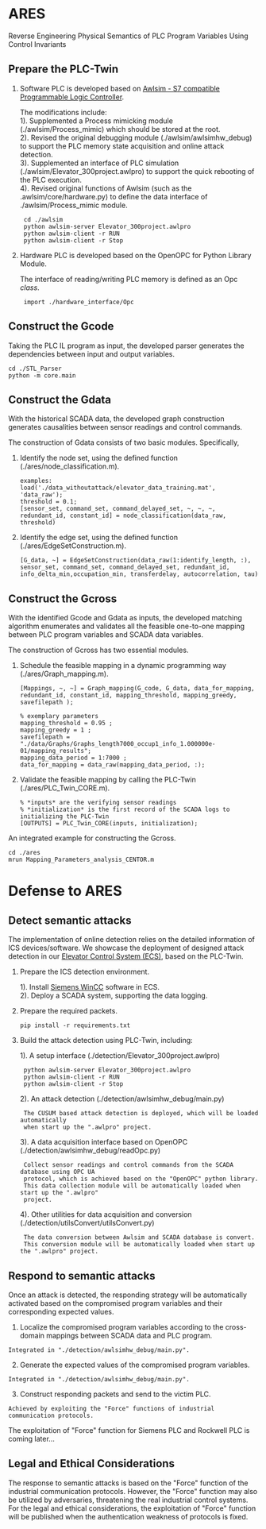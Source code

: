 # ARES
Reverse Engineering Physical Semantics of PLC Program Variables Using Control Invariants


## Prepare the PLC-Twin
1. Software PLC is developed based on [Awlsim - S7 compatible Programmable Logic Controller](https://github.com/mbuesch/awlsim).

	The modifications include: <br>
	1). Supplemented a Process mimicking module (./awlsim/Process_mimic) which should be stored at the root. <br>
	2). Revised the original debugging module (./awlsim/awlsimhw_debug) to support the PLC memory state acquisition and online attack detection. <br>
	3). Supplemented an interface of PLC simulation (./awlsim/Elevator_300project.awlpro) to support the quick rebooting of the PLC execution. <br>
	4). Revised original functions of Awlsim (such as the .awlsim/core/hardware.py) to define the data interface of ./awlsim/Process_mimic module. <br>
		
		cd ./awlsim
		python awlsim-server Elevator_300project.awlpro
		python awlsim-client -r RUN  
		python awlsim-client -r Stop 

2. Hardware PLC is developed based on the OpenOPC for Python Library Module. 

	The interface of reading/writing PLC memory is defined as an Opc *class*. 
		
		import ./hardware_interface/Opc

## Construct the Gcode <br>
Taking the PLC IL program as input, the developed parser generates the dependencies between input and output variables. <br>

```
cd ./STL_Parser
python -m core.main
```
## Construct the Gdata <br>

With the historical SCADA data, the developed graph construction generates causalities between sensor readings and control commands. 

The construction of Gdata consists of two basic modules. Specifically, <br>
1. Identify the node set, using the defined function (./ares/node_classification.m). 
	
	```
	examples:
	load('./data_withoutattack/elevator_data_training.mat', 'data_raw'); 
	threshold = 0.1;
	[sensor_set, command_set, command_delayed_set, ~, ~, ~, redundant_id, constant_id] = node_classification(data_raw, threshold)
	```

2. Identify the edge set, using the defined function (./ares/EdgeSetConstruction.m). 
	
	```
	[G_data, ~] = EdgeSetConstruction(data_raw(1:identify_length, :), sensor_set, command_set, command_delayed_set, redundant_id, info_delta_min,occupation_min, transferdelay, autocorrelation, tau)
	```


## Construct the Gcross <br>

With the identified Gcode and Gdata as inputs, the developed matching algorithm enumerates and validates all the feasible one-to-one mapping between PLC program variables and SCADA data variables. 

The construction of Gcross has two essential modules. 
1. Schedule the feasible mapping in a dynamic programming way (./ares/Graph_mapping.m). 

	```
	[Mappings, ~, ~] = Graph_mapping(G_code, G_data, data_for_mapping, redundant_id, constant_id, mapping_threshold, mapping_greedy, savefilepath );

	% exemplary parameters 
	mapping_threshold = 0.95 ;
	mapping_greedy = 1 ;
	savefilepath = "./data/Graphs/Graphs_length7000_occup1_info_1.000000e-01/mapping_results"; 
	mapping_data_period = 1:7000 ; 
	data_for_mapping = data_raw(mapping_data_period, :);
	```
2. Validate the feasible mapping by calling the PLC-Twin (./ares/PLC_Twin_CORE.m). 
	
	```
	% *inputs* are the verifying sensor readings  
	% *initialization* is the first record of the SCADA logs to initializing the PLC-Twin  
	[OUTPUTS] = PLC_Twin_CORE(inputs, initialization); 
	```

An integrated example for constructing the Gcross. 

	cd ./ares
	mrun Mapping_Parameters_analysis_CENTOR.m 


# Defense to ARES 

## Detect semantic attacks <br>
The implementation of online detection relies on the detailed information of ICS devices/software. 
We showcase the deployment of designed attack detection in our [Elevator Control System (ECS)](https://dl.acm.org/doi/10.1145/3560905.3568521), based on the PLC-Twin. 

1. Prepare the ICS detection environment. <br>
	
	1). Install [Siemens WinCC](https://www.siemens.com/global/en/products/automation/industry-software/automation-software/scada/simatic-wincc-v8/simatic-wincc-v7-basic-software.html) software in ECS. <br>
	2). Deploy a SCADA system, supporting the data logging. <br>

2. Prepare the required packets. <br> 

	```
	pip install -r requirements.txt
	```

3. Build the attack detection using PLC-Twin, including: <br>

	1). A setup interface (./detection/Elevator_300project.awlpro) <br>
		
		python awlsim-server Elevator_300project.awlpro
		python awlsim-client -r RUN  
		python awlsim-client -r Stop 
		
	2). An attack detection (./detection/awlsimhw_debug/main.py) <br>
		
		The CUSUM based attack detection is deployed, which will be loaded automatically 
		when start up the ".awlpro" project. 
		
	3). A data acquisition interface based on OpenOPC (./detection/awlsimhw_debug/readOpc.py) <br>
		
		Collect sensor readings and control commands from the SCADA database using OPC UA 
		protocol, which is achieved based on the "OpenOPC" python library. 
		This data collection module will be automatically loaded when start up the ".awlpro" 
		project. 
		
	4). Other utilities for data acquisition and conversion (./detection/utilsConvert/utilsConvert.py) <br>
		
		The data conversion between Awlsim and SCADA database is convert. 
		This conversion module will be automatically loaded when start up the ".awlpro" project. 


## Respond to semantic attacks <br>

Once an attack is detected, the responding strategy will be automatically activated based on the compromised program variables and their corresponding expected values. 

1. Localize the compromised program variables according to the cross-domain mappings between SCADA data and PLC program. <br>

```
Integrated in "./detection/awlsimhw_debug/main.py". 
```

2. Generate the expected values of the compromised program variables. <br>

```
Integrated in "./detection/awlsimhw_debug/main.py". 
```

3. Construct responding packets and send to the victim PLC. 

```
Achieved by exploiting the "Force" functions of industrial communication protocols. 
```
The exploitation of "Force" function for Siemens PLC and Rockwell PLC is coming later... 


## Legal and Ethical Considerations <br>

The response to semantic attacks is based on the "Force" function of the industrial communication protocols. However, the "Force" function may also be utilized by adversaries, threatening the real industrial control systems. For the legal and ethical considerations, the exploitation of "Force" function will be published when the authentication weakness of protocols is fixed. 

